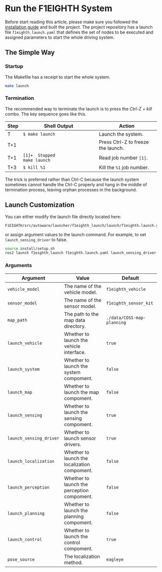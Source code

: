 # Run the F1EIGHTH System

Before start reading this article, please make sure you followed the
[installation guide](installation.md) and built the project. The
project repository has a launch file `f1eighth.launch.yaml` that
defines the set of nodes to be executed and assigned parameters to
start the whole driving system.

## The Simple Way

### Startup

The Makefile has a receipt to start the whole system.

```sh
make launch
```


### Termination

The recommended way to terminate the launch is to press the _Ctrl-Z +
kill_ combo. The key sequence goes like this.

| Step | Shell Output                                | Action                             |
|------|---------------------------------------------|------------------------------------|
| T    | `$ make launch`                             | Launch the system.                 |
| T+1  |                                             | Press Ctrl-Z to freeze the launch. |
| T+1  | `[1]+  Stopped                 make launch` | Read job number `[1]`.             |
| T+3  | `$ kill %1`                                 | Kill the `%1` job number.          |

The trick is preferred rather than Ctrl-C because the launch system
sometimes cannot handle the Ctrl-C properly and hang in the middle of
termination process, leaving orphan processes in the background.

## Launch Customization

You can either modify the launch file directly located here:

```
F1EIGHTH/src/autoware/launcher/f1eighth_launch/launch/f1eighth.launch.yaml
```

or assign argument values to the launch command. For example, to set
 `launch_sensing_driver` to false.


```sh
source install/setup.sh
ros2 launch f1eighth_launch f1eighth.launch.yaml launch_sensing_driver:=false
```

### Arguments

| Argument                | Value                                         | Default                    |
|-------------------------|-----------------------------------------------|----------------------------|
| `vehicle_model`         | The name of the vehicle model.                | `f1eighth_vehicle`         |
| `sensor_model`          | The name of the sensor model.                 | `f1eighth_sensor_kit`      |
| `map_path`              | The path to the map data directory.           | `./data/COSS-map-planning` |
| `launch_vehicle`        | Whether to launch the vehicle interface.      | `true`                     |
| `launch_system`         | Whether to launch the system compoment.       | `false`                    |
| `launch_map`            | Whether to launch the map compoment.          | `false`                    |
| `launch_sensing`        | Whether to launch the sensing compoment.      | `true`                     |
| `launch_sensing_driver` | Whether to launch sensor drivers.             | `true`                     |
| `launch_localization`   | Whether to launch the localization compoment. | `false`                    |
| `launch_perception`     | Whether to launch the perception compoment.   | `false`                    |
| `launch_planning`       | Whether to launch the planning compoment.     | `false`                    |
| `launch_control`        | Whether to launch the control compoment.      | `true`                     |
| `pose_source`           | The localization method.                      | `eagleye`                  |
